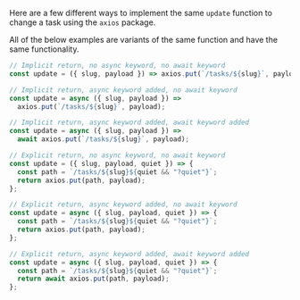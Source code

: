 Here are a few different ways to implement the same `update` function to change a task using the `axios` package.

All of the below examples are variants of the same function and have the same functionality.

```javascript
// Implicit return, no async keyword, no await keyword
const update = ({ slug, payload }) => axios.put(`/tasks/${slug}`, payload);

// Implicit return, async keyword added, no await keyword
const update = async ({ slug, payload }) =>
  axios.put(`/tasks/${slug}`, payload);

// Implicit return, async keyword added, await keyword added
const update = async ({ slug, payload }) =>
  await axios.put(`/tasks/${slug}`, payload);

// Explicit return, no async keyword, no await keyword
const update = ({ slug, payload, quiet }) => {
  const path = `/tasks/${slug}${quiet && "?quiet"}`;
  return axios.put(path, payload);
};

// Explicit return, async keyword added, no await keyword
const update = async ({ slug, payload, quiet }) => {
  const path = `/tasks/${slug}${quiet && "?quiet"}`;
  return axios.put(path, payload);
};

// Explicit return, async keyword added, await keyword added
const update = async ({ slug, payload, quiet }) => {
  const path = `/tasks/${slug}${quiet && "?quiet"}`;
  return await axios.put(path, payload);
};
```